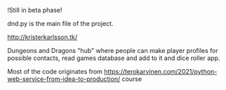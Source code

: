 !Still in beta phase!

dnd.py is the main file of the project.

http://kristerkarlsson.tk/

Dungeons and Dragons "hub" where people can make player profiles for possible contacts, read games database and add to it and dice roller app.


Most of the code originates from https://terokarvinen.com/2021/python-web-service-from-idea-to-production/ course
